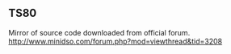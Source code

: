 TS80
---

Mirror of source code downloaded from official forum.
http://www.minidso.com/forum.php?mod=viewthread&tid=3208
